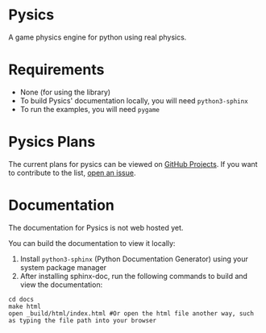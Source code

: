 # Pysics 

A game physics engine for python using real physics.

# Requirements

- None (for using the library)
- To build Pysics' documentation locally, you will need `python3-sphinx`
- To run the examples, you will need `pygame`

# Pysics Plans

The current plans for pysics can be viewed on [GitHub Projects](https://github.com/seanmjohns/pysics/projects/1).
If you want to contribute to the list, [open an issue](https://github.com/seanmjohns/pysics/issues/new).

# Documentation

The documentation for Pysics is not web hosted yet.

You can build the documentation to view it locally:
1. Install `python3-sphinx` (Python Documentation Generator) using your system package manager
2. After installing sphinx-doc, run the following commands to build and view the documentation:
```
cd docs
make html
open _build/html/index.html #Or open the html file another way, such as typing the file path into your browser
```
